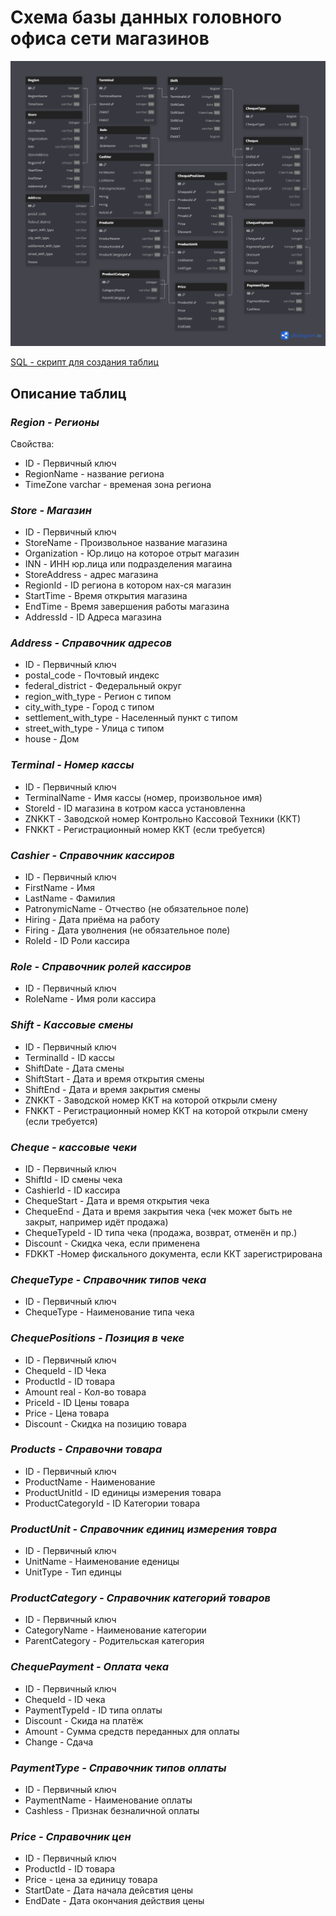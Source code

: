 # Схема базы данных головного офиса сети магазинов

![Схема табиц и связей БД](store%20chain.png)

[SQL - скрипт для создания таблиц](store%20chain.sql)

## Описание таблиц


### *Region - Регионы*

Свойства: 

  - ID - Первичный ключ
  - RegionName - название региона
  - TimeZone varchar - временая зона региона


### *Store - Магазин*
  - ID - Первичный ключ
  - StoreName - Произвольное название магазина
  - Organization - Юр.лицо на которое отрыт магазин
  - INN - ИНН юр.лица или подразделения магаина
  - StoreAddress - адрес магазина
  - RegionId - ID региона в котором нах-ся магазин
  - StartTime - Время открытия магазина
  - EndTime - Время завершения работы магазина
  - AddressId - ID Адреса магазина


### *Address - Справочник адресов*
  - ID - Первичный ключ
  - postal_code - Почтовый индекс
  - federal_district - Федеральный округ
  - region_with_type - Регион с типом
  - city_with_type - Город с типом
  - settlement_with_type - Населенный пункт с типом
  - street_with_type - Улица с типом
  - house - Дом


### *Terminal - Номер кассы*
  - ID - Первичный ключ
  - TerminalName - Имя кассы (номер, произвольное имя)
  - StoreId - ID магазина в котром касса установленна
  - ZNKKT - Заводской номер Контрольно Кассовой Техники (ККТ)
  - FNKKT - Регистрационный номер ККТ (если требуется)


### *Cashier - Справочник кассиров*
  - ID - Первичный ключ
  - FirstName - Имя
  - LastName - Фамилия
  - PatronymicName - Отчество (не обязательное поле)
  - Hiring - Дата приёма на работу
  - Firing - Дата уволнения (не обязательное поле)
  - RoleId - ID Роли кассира


### *Role - Справочник ролей кассиров*
  - ID - Первичный ключ
  - RoleName - Имя роли кассира


### *Shift - Кассовые смены*
  - ID - Первичный ключ
  - TerminalId - ID кассы
  - ShiftDate - Дата смены
  - ShiftStart - Дата и время открытия смены
  - ShiftEnd - Дата и время закрытия смены
  - ZNKKT - Заводской номер ККТ на которой открыли смену
  - FNKKT - Регистрационный номер ККТ на которой открыли смену (если требуется)


### *Cheque - кассовые чеки*
  - ID - Первичный ключ
  - ShiftId - ID смены чека
  - CashierId - ID кассира
  - ChequeStart - Дата и время открытия чека
  - ChequeEnd - Дата и время закрытия чека (чек может быть не закрыт, например идёт продажа)
  - ChequeTypeId - ID типа чека (продажа, возврат, отменён и пр.)
  - Discount - Скидка чека, если применена
  - FDKKT -Номер фискального документа, если ККТ зарегистрирована


### *ChequeType - Справочник типов чека*
  - ID - Первичный ключ
  - ChequeType - Наименование типа чека


### *ChequePositions - Позиция в чеке*
  - ID - Первичный ключ
  - ChequeId - ID Чека
  - ProductId - ID товара
  - Amount real - Кол-во товара
  - PriceId - ID Цены товара
  - Price - Цена товара
  - Discount - Скидка на позицию товара


### *Products - Справочни товара*
  - ID - Первичный ключ
  - ProductName - Наименование
  - ProductUnitId - ID единицы измерения товара
  - ProductCategoryId - ID Категории товара


### *ProductUnit - Справочник единиц измерения товра*
  - ID - Первичный ключ
  - UnitName - Наименование еденицы
  - UnitType - Тип единцы


### *ProductCategory - Справочник категорий товаров*
  - ID - Первичный ключ
  - CategoryName - Наименование категории
  - ParentCategory - Родительская категория


### *ChequePayment - Оплата чека*
  - ID - Первичный ключ
  - ChequeId - ID чека
  - PaymentTypeId - ID типа оплаты
  - Discount - Скида на платёж
  - Amount - Сумма средств переданных для оплаты
  - Change - Сдача


### *PaymentType - Справочник типов оплаты*
  - ID - Первичный ключ
  - PaymentName - Наименование оплаты
  - Cashless - Признак безналичной оплаты


### *Price - Справочник цен*
  - ID - Первичный ключ
  - ProductId - ID товара
  - Price - цена за единицу товара
  - StartDate - Дата начала дейсвтия цены
  - EndDate - Дата окончания действия цены
